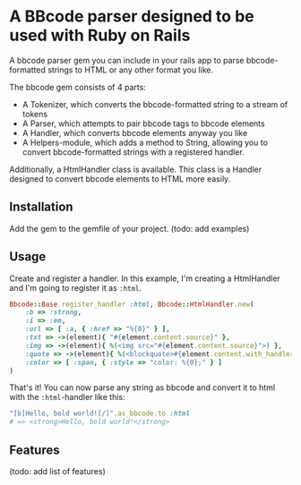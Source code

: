 A BBcode parser designed to be used with Ruby on Rails
=======================================================
A bbcode parser gem you can include in your rails app to parse bbcode-formatted
strings to HTML or any other format you like.

The bbcode gem consists of 4 parts:

- A Tokenizer, which converts the bbcode-formatted string to a stream of tokens
- A Parser, which attempts to pair bbcode tags to bbcode elements
- A Handler, which converts bbcode elements anyway you like
- A Helpers-module, which adds a method to String, allowing you to convert
  bbcode-formatted strings with a registered handler.

Additionally, a HtmlHandler class is available. This class is a Handler
designed to convert bbcode elements to HTML more easily.

Installation
------------
Add the gem to the gemfile of your project.
(todo: add examples)

Usage
-----
Create and register a handler. In this example, I'm creating a HtmlHandler and
I'm going to register it as `:html`.

```ruby
Bbcode::Base.register_handler :html, Bbcode::HtmlHandler.new(
	:b => :strong,
	:i => :em,
	:url => [ :a, { :href => "%{0}" } ],
	:txt => ->(element){ "#{element.content.source}" },
	:img => ->(element){ %(<img src="#{element.content.source}">) },
	:quote => ->(element){ %(<blockquote>#{element.content.with_handler(quote_handler)}</blockquote>) },
	:color => [ :span, { :style => "color: %{0};" } ]
)
```

That's it! You can now parse any string as bbcode and convert it to html with
the `:html`-handler like this:

```ruby
"[b]Hello, bold world![/]".as_bbcode.to :html
# => <strong>Hello, bold world!</strong>
```

Features
--------
(todo: add list of features)